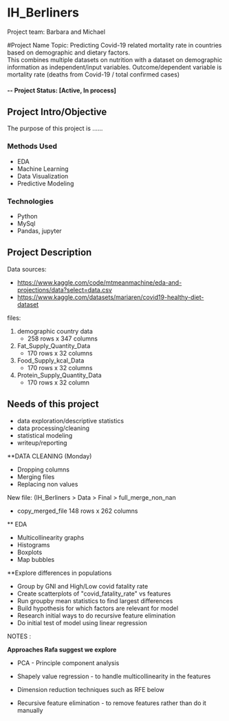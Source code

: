 # IH_Berliners
Project team: Barbara and Michael

#Project Name
Topic: Predicting Covid-19 related mortality rate in countries based on demographic and dietary factors.  
This combines multiple datasets on nutrition with a dataset on demographic information as independent/input variables.
Outcome/dependent variable is mortality rate (deaths from Covid-19 / total confirmed cases)

#### -- Project Status: [Active, In process]

## Project Intro/Objective
The purpose of this project is ......

### Methods Used
* EDA
* Machine Learning
* Data Visualization
* Predictive Modeling

### Technologies
* Python
* MySql
* Pandas, jupyter

## Project Description
Data sources: 
* https://www.kaggle.com/code/mtmeanmachine/eda-and-projections/data?select=data.csv
* https://www.kaggle.com/datasets/mariaren/covid19-healthy-diet-dataset


files: 
  1. demographic country data
     - 258 rows x 347 columns
  2. Fat_Supply_Quantity_Data
     -  170 rows x 32 columns
  3. Food_Supply_kcal_Data
     -  170 rows x 32 columns
  4. Protein_Supply_Quantity_Data
     -  170 rows x 32 column

## Needs of this project

- data exploration/descriptive statistics
- data processing/cleaning
- statistical modeling
- writeup/reporting

**DATA CLEANING (Monday)
  - Dropping columns
  - Merging files
  - Replacing non values
  
  New file: (IH_Berliners > Data > Final > full_merge_non_nan
  - copy_merged_file
  148 rows x 262 columns
  
** EDA 
  - Multicollinearity graphs
  - Histograms
  - Boxplots
  - Map bubbles

**Explore differences in populations
  - Group by GNI and High/Low covid fatality rate
  - Create scatterplots of "covid_fatality_rate" vs features
  - Run groupby mean statistics to find largest differences
  - Build hypothesis for which factors are relevant for model
  - Research initial ways to do recursive feature elimination
  - Do initial test of model using linear regression


NOTES :


**Approaches Rafa suggest we explore**

- PCA - Principle component analysis

- Shapely value regression - to handle multicollinearity in the features

- Dimension reduction techniques such as RFE below
- Recursive feature elimination - to remove features rather than do it manually
